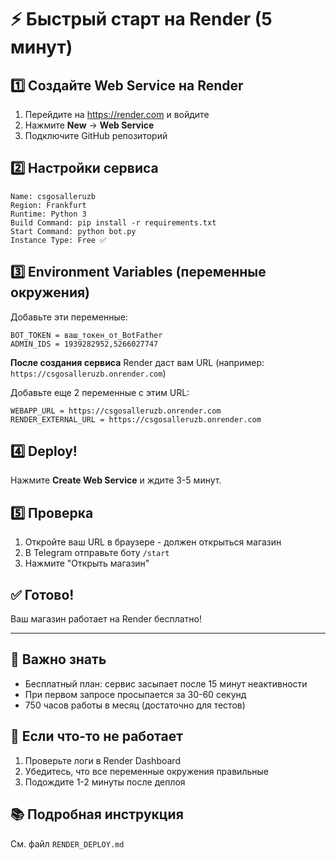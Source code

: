 # ⚡ Быстрый старт на Render (5 минут)

## 1️⃣ Создайте Web Service на Render

1. Перейдите на https://render.com и войдите
2. Нажмите **New** → **Web Service**
3. Подключите GitHub репозиторий

## 2️⃣ Настройки сервиса

```
Name: csgosalleruzb
Region: Frankfurt
Runtime: Python 3
Build Command: pip install -r requirements.txt
Start Command: python bot.py
Instance Type: Free ✅
```

## 3️⃣ Environment Variables (переменные окружения)

Добавьте эти переменные:

```
BOT_TOKEN = ваш_токен_от_BotFather
ADMIN_IDS = 1939282952,5266027747
```

**После создания сервиса** Render даст вам URL (например: `https://csgosalleruzb.onrender.com`)

Добавьте еще 2 переменные с этим URL:

```
WEBAPP_URL = https://csgosalleruzb.onrender.com
RENDER_EXTERNAL_URL = https://csgosalleruzb.onrender.com
```

## 4️⃣ Deploy!

Нажмите **Create Web Service** и ждите 3-5 минут.

## 5️⃣ Проверка

1. Откройте ваш URL в браузере - должен открыться магазин
2. В Telegram отправьте боту `/start`
3. Нажмите "Открыть магазин"

## ✅ Готово!

Ваш магазин работает на Render бесплатно!

---

## 📌 Важно знать

- Бесплатный план: сервис засыпает после 15 минут неактивности
- При первом запросе просыпается за 30-60 секунд
- 750 часов работы в месяц (достаточно для тестов)

## 🔧 Если что-то не работает

1. Проверьте логи в Render Dashboard
2. Убедитесь, что все переменные окружения правильные
3. Подождите 1-2 минуты после деплоя

## 📚 Подробная инструкция

См. файл `RENDER_DEPLOY.md`
